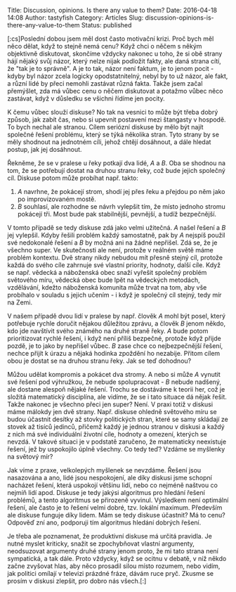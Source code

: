 Title: Discussion, opinions. Is there any value to them?
Date: 2016-04-18 14:08
Author: tastyfish
Category: Articles
Slug: discussion-opinions-is-there-any-value-to-them
Status: published

\[:cs\]Poslední dobou jsem měl dost často motivační krizi. Proč bych měl
něco dělat, když to stejně nemá cenu? Když chci o něčem s někým
objektivně diskutovat, skončíme vždycky nakonec u toho, že si obě strany
hájí nějaký svůj názor, který nelze nijak podložit fakty, ale daná
strana cítí, že "tak je to správně". A je to tak, názor není faktum, je
to jenom pocit - kdyby byl názor zcela logicky opodstatnitelný, nebyl by
to už názor, ale fakt, a různí lidé by přeci nemohli zastávat různá
fakta. Takže jsem začal přemýšlet, zda má vůbec cenu o něčem diskutovat
a potažmo vůbec něco zastávat, když v důsledku se všichni řídíme jen
pocity.

K čemu vůbec slouží diskuse? No tak na vesnici to může být třeba dobrý
způsob, jak zabít čas, nebo si upevnit postavení mezi štangasty v
hospodě. To bych nechal ale stranou. Cílem seriózní diskuse by mělo být
najít společné řešení problému, který se týká několika stran. Tyto
strany by se měly shodnout na jednotném cíli, jehož chtějí dosáhnout, a
dále hledat postup, jak jej dosáhnout.

Řekněme, že se v pralese u řeky potkají dva lidé, *A* a *B*. Oba se
shodnou na tom, že se potřebují dostat na druhou stranu řeky, což bude
jejich společný cíl. Diskuse potom může probíhat např. takto:

1.  *A* navrhne, že pokácejí strom, shodí jej přes řeku a přejdou po něm
    jako po improvizovaném mostě.
2.  *B* souhlasí, ale rozhodne se návrh vylepšit tím, že místo jednoho
    stromu pokácejí tři. Most bude pak stabilnější, pevnější, a
    tudíž bezpečnější.

V tomto případě se tedy diskuse zdá jako velmi užitečná. *A* našel
řešení a *B* jej vylepšil. Kdyby řešili problém každý samostatně, pak by
*A* nejspíš použil své nedokonalé řešení a *B* by možná ani na žádné
nepřišel. Zdá se, že je všechno super. Ve skutečnosti ale není, protože
v reálném světě máme problém kontextu. Dvě strany nikdy nebudou mít
přesně stejný cíl, protože každá do svého cíle zahrnuje své vlastní
priority, hodnoty, další cíle. Když se např. vědecká a náboženská obec
snaží vyřešit společný problém světového míru, vědecká obec bude lpět na
vědeckých metodách, vzdělávání, kdežto náboženská komunita může trvat na
tom, aby vše probíhalo v souladu s jejich učením - i když je společný
cíl stejný, tedy mír na Zemi.

V našem případě dvou lidí v pralese by např. člověk *A* mohl být posel,
který potřebuje rychle doručit nějakou důležitou zprávu, a člověk *B*
jenom někdo, kdo jde navštívit svého známého na druhé straně řeky. *A*
bude potom prioritizovat rychlé řešení, i když není příliš bezpečné,
protože když přijde pozdě, je to jako by nepřišel vůbec. *B* zase chce
co nejbezpečnější řešení, nechce přijít k úrazu a nějaká hodinka
zpoždění ho nezabije. Přitom cílem obou je dostat se na druhou stranu
řeky. Jak se teď dohodnou?

Můžou udělat kompromis a pokácet dva stromy. A nebo si může *A* vynutit
své řešení pod výhružkou, že nebude spolupracovat - *B* nebude nadšený,
ale dostane alespoň nějaké řešení. Trochu se dostáváme k teorii her, což
je složitá matematický disciplína, ale vidíme, že se i tato situace dá
nějak řešit. Takže nakonec je všechno přeci jen super? Není. V praxi
totiž v diskusi máme málokdy jen dvě strany. Např. diskuse ohledně
světového míru se budou účastnit desítky až stovky politických stran,
které se samy skládají ze stovek až tisíců jedinců, přičemž každý je
jednou stranou v diskusi a každý z nich má své individuální životní
cíle, hodnoty a omezení, kterých se nevzdá. V takové situaci je v
podstatě zaručeno, že matematicky neexistuje řešení, jež by uspokojilo
úplně všechny. Co tedy teď? Vzdáme se myšlenky na světový mír?

Jak víme z praxe, velkolepých myšlenek se nevzdáme. Řešení jsou
nasazována a ano, lidé jsou nespokojení, ale díky diskusi jsme schopní
nacházet řešení, která uspokojí většinu lidí, nebo co nejméně naštvou co
nejmíň lidí apod. Diskuse je tedy jakýsi algoritmus pro hledání řešení
problémů, a tento algoritmus se přirozeně vyvinul. Výsledkem není
optimální řešení, ale často je to řešení velmi dobré, tzv. lokální
maximum. Především ale diskuse funguje díky lidem. Mám se tedy diskuse
účastnit? Má to cenu? Odpověď zní ano, podporuji tím algoritmus hledání
dobrých řešení.

Je třeba ale poznamenat, že produktivní diskuse má určitá pravidla. Je
nutné myslet kriticky, snažit se zpochybňovat vlastní argumenty,
neodsuzovat argumenty druhé strany jenom proto, že mi tato strana není
sympatická, a tak dále. Proto vždycky, když se ocitnu v debatě, v níž
někdo začne zvyšovat hlas, aby něco prosadil silou místo rozumem, nebo
vidím, jak politici omílají v televizi prázdné fráze, dávám ruce pryč.
Zkusme se prosím v diskusi zlepšit, pro dobro nás všech.\[:\]
